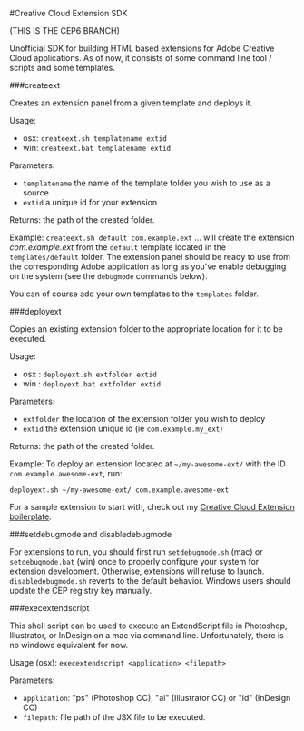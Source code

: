 #Creative Cloud Extension SDK

(THIS IS THE CEP6 BRANCH)

Unofficial SDK for building HTML based extensions for Adobe Creative Cloud applications.
As of now, it consists of some command line tool / scripts and some templates.


 
###createext 

Creates an extension panel from a given template and deploys it.

Usage: 

* osx: `createext.sh templatename extid`
* win: `createext.bat templatename extid`

Parameters:

* `templatename` the name of the template folder you wish to use as a source
* `extid` a unique id for your extension

Returns: the path of the created folder.

Example: `createext.sh default com.example.ext`  ... will create the extension *com.example.ext* from the `default` template located in the `templates/default` folder. The extension panel should be ready to use from the corresponding Adobe application as long as you've enable debugging on the system (see the `debugmode` commands below).

You can of course add your own templates to the `templates` folder.


###deployext

Copies an existing extension folder to the appropriate location for it to be executed.

Usage:

* osx : `deployext.sh extfolder extid`
* win : `deployext.bat extfolder extid`

Parameters:

* `extfolder` the location of the extension folder you wish to deploy
* `extid` the extension unique id (ie `com.example.my_ext`)

Returns: the path of the created folder.


Example: To deploy an extension located at `~/my-awesome-ext/` with the ID `com.example.awesome-ext`, run:

`deployext.sh ~/my-awesome-ext/ com.example.awesome-ext`

For a sample extension to start with, check out my [Creative Cloud Extension boilerplate](https://github.com/davidderaedt/ccext-boilerplate).


###setdebugmode and disabledebugmode

For extensions to run, you should first run `setdebugmode.sh` (mac) or `setdebugmode.bat` (win) once to properly configure your system for extension development. Otherwise, extensions will refuse to launch.
`disabledebugmode.sh` reverts to the default behavior. Windows users should update the CEP registry key manually.

###execextendscript

This shell script can be used to execute an ExtendScript file in Photoshop, Illustrator, or InDesign on a mac via command line. Unfortunately, there is no windows equivalent for now.

Usage (osx): `execextendscript <application> <filepath>`

Parameters:

* `application`: "ps" (Photoshop CC), "ai" (Illustrator CC) or "id" (InDesign CC)
* `filepath`: file path of the JSX file to be executed.

